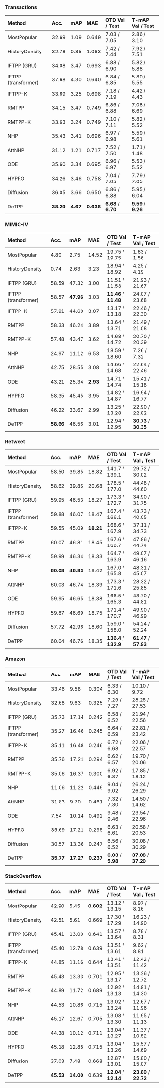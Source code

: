 ### Transactions
| Method              | Acc.      | mAP      | MAE       | OTD  Val / Test     | T-mAP  Val / Test   |
|:--------------------|:----------|:---------|:----------|:--------------------|:--------------------|
| MostPopular         | 32.69     | 1.09     | 0.649     | 7.03 / 7.05         | 2.86 / 3.10         |
| HistoryDensity      | 32.78     | 0.85     | 1.063     | 7.42 / 7.44         | 7.92 / 7.51         |
| IFTPP (GRU)         | 34.08     | 3.47     | 0.693     | 6.88 / 6.90         | 5.82 / 5.88         |
| IFTPP (transformer) | 37.68     | 4.30     | 0.640     | 6.84 / 6.85         | 5.80 / 5.55         |
| IFTPP-K             | 33.69     | 3.25     | 0.698     | 7.18 / 7.19         | 4.42 / 4.43         |
| RMTPP               | 34.15     | 3.47     | 0.749     | 6.86 / 6.88         | 7.08 / 6.69         |
| RMTPP-K             | 33.63     | 3.24     | 0.749     | 7.10 / 7.11         | 5.82 / 5.52         |
| NHP                 | 35.43     | 3.41     | 0.696     | 6.97 / 6.98         | 5.59 / 5.61         |
| AttNHP              | 31.12     | 1.21     | 0.717     | 7.52 / 7.50         | 1.71 / 1.48         |
| ODE                 | 35.60     | 3.34     | 0.695     | 6.96 / 6.97         | 5.53 / 5.52         |
| HYPRO               | 34.26     | 3.46     | 0.758     | 7.04 / 7.05         | 7.79 / 7.05         |
| Diffusion           | 36.05     | 3.66     | 0.650     | 6.86 / 6.88         | 5.95 / 6.04         |
| DeTPP               | **38.29** | **4.67** | **0.638** | **6.68** / **6.70** | **9.59** / **9.26** |

### MIMIC-IV
| Method              | Acc.      | mAP       | MAE      | OTD  Val / Test       | T-mAP  Val / Test     |
|:--------------------|:----------|:----------|:---------|:----------------------|:----------------------|
| MostPopular         | 4.80      | 2.75      | 14.52    | 19.75 / 19.75         | 1.63 / 1.56           |
| HistoryDensity      | 0.74      | 2.63      | 3.23     | 18.94 / 18.92         | 4.25 / 4.19           |
| IFTPP (GRU)         | 58.59     | 47.32     | 3.00     | 11.51 / 11.53         | 21.93 / 21.67         |
| IFTPP (transformer) | 58.57     | **47.96** | 3.03     | **11.46** / **11.48** | 24.07 / 23.68         |
| IFTPP-K             | 57.91     | 44.60     | 3.07     | 13.17 / 13.18         | 22.46 / 22.30         |
| RMTPP               | 58.33     | 46.24     | 3.89     | 13.64 / 13.71         | 21.49 / 21.08         |
| RMTPP-K             | 57.48     | 43.47     | 3.62     | 14.68 / 14.72         | 20.70 / 20.39         |
| NHP                 | 24.97     | 11.12     | 6.53     | 18.59 / 18.60         | 7.26 / 7.32           |
| AttNHP              | 42.75     | 28.55     | 3.08     | 14.66 / 14.68         | 22.64 / 22.46         |
| ODE                 | 43.21     | 25.34     | **2.93** | 14.71 / 14.74         | 15.41 / 15.18         |
| HYPRO               | 58.35     | 45.45     | 3.95     | 14.82 / 14.87         | 16.94 / 16.77         |
| Diffusion           | 46.22     | 33.67     | 2.99     | 13.25 / 13.28         | 22.90 / 22.82         |
| DeTPP               | **58.66** | 46.56     | 3.01     | 12.94 / 12.95         | **30.73** / **30.35** |

### Retweet
| Method              | Acc.      | mAP       | MAE       | OTD  Val / Test       | T-mAP  Val / Test     |
|:--------------------|:----------|:----------|:----------|:----------------------|:----------------------|
| MostPopular         | 58.50     | 39.85     | 18.82     | 141.7 / 139.1         | 29.72 / 30.02         |
| HistoryDensity      | 58.62     | 39.86     | 20.68     | 178.5 / 177.0         | 44.48 / 44.60         |
| IFTPP (GRU)         | 59.95     | 46.53     | 18.27     | 173.3 / 172.7         | 34.90 / 31.75         |
| IFTPP (transformer) | 59.88     | 46.07     | 18.47     | 167.4 / 166.1         | 43.73 / 40.05         |
| IFTPP-K             | 59.55     | 45.09     | **18.21** | 168.6 / 167.9         | 37.11 / 34.73         |
| RMTPP               | 60.07     | 46.81     | 18.45     | 167.6 / 166.7         | 47.86 / 44.74         |
| RMTPP-K             | 59.99     | 46.34     | 18.33     | 164.7 / 163.9         | 49.07 / 46.16         |
| NHP                 | **60.08** | **46.83** | 18.42     | 167.0 / 165.8         | 48.31 / 45.07         |
| AttNHP              | 60.03     | 46.74     | 18.39     | 173.3 / 171.6         | 28.32 / 25.85         |
| ODE                 | 59.95     | 46.65     | 18.38     | 166.5 / 165.3         | 48.70 / 44.81         |
| HYPRO               | 59.87     | 46.69     | 18.75     | 171.4 / 170.7         | 49.90 / 46.99         |
| Diffusion           | 57.72     | 42.96     | 18.60     | 159.0 / 158.0         | 54.24 / 52.24         |
| DeTPP               | 60.04     | 46.76     | 18.35     | **136.4** / **132.9** | **61.47** / **57.93** |

### Amazon
| Method              | Acc.      | mAP       | MAE       | OTD  Val / Test     | T-mAP  Val / Test     |
|:--------------------|:----------|:----------|:----------|:--------------------|:----------------------|
| MostPopular         | 33.46     | 9.58      | 0.304     | 6.33 / 6.30         | 10.10 / 9.72          |
| HistoryDensity      | 32.68     | 9.63      | 0.325     | 7.29 / 7.27         | 28.25 / 27.53         |
| IFTPP (GRU)         | 35.73     | 17.14     | 0.242     | 6.58 / 6.52         | 21.94 / 22.56         |
| IFTPP (transformer) | 35.27     | 16.46     | 0.245     | 6.64 / 6.59         | 22.81 / 23.42         |
| IFTPP-K             | 35.11     | 16.48     | 0.246     | 6.72 / 6.68         | 22.06 / 22.57         |
| RMTPP               | 35.76     | 17.21     | 0.294     | 6.62 / 6.57         | 19.70 / 20.06         |
| RMTPP-K             | 35.06     | 16.37     | 0.300     | 6.92 / 6.87         | 17.85 / 18.12         |
| NHP                 | 11.06     | 11.22     | 0.449     | 9.04 / 9.02         | 26.24 / 26.29         |
| AttNHP              | 31.83     | 9.70      | 0.461     | 7.32 / 7.30         | 14.50 / 14.62         |
| ODE                 | 7.54      | 10.14     | 0.492     | 9.48 / 9.46         | 23.54 / 22.96         |
| HYPRO               | 35.69     | 17.21     | 0.295     | 6.63 / 6.61         | 20.58 / 20.53         |
| Diffusion           | 30.57     | 13.36     | 0.247     | 6.56 / 6.52         | 30.08 / 30.29         |
| DeTPP               | **35.77** | **17.27** | **0.237** | **6.03** / **5.98** | **37.08** / **37.20** |

### StackOverflow
| Method              | Acc.      | mAP       | MAE       | OTD  Val / Test       | T-mAP  Val / Test     |
|:--------------------|:----------|:----------|:----------|:----------------------|:----------------------|
| MostPopular         | 42.90     | 5.45      | **0.602** | 13.12 / 13.15         | 8.97 / 8.16           |
| HistoryDensity      | 42.51     | 5.61      | 0.669     | 17.30 / 17.29         | 16.23 / 14.90         |
| IFTPP (GRU)         | 45.41     | 13.00     | 0.641     | 13.57 / 13.64         | 8.78 / 8.31           |
| IFTPP (transformer) | 45.40     | 12.78     | 0.639     | 13.51 / 13.61         | 9.62 / 8.81           |
| IFTPP-K             | 44.85     | 11.16     | 0.644     | 13.41 / 13.51         | 12.42 / 11.42         |
| RMTPP               | 45.43     | 13.33     | 0.701     | 12.95 / 13.17         | 13.26 / 12.72         |
| RMTPP-K             | 44.89     | 11.72     | 0.689     | 12.92 / 13.13         | 14.91 / 14.30         |
| NHP                 | 44.53     | 10.86     | 0.715     | 13.02 / 13.24         | 12.67 / 11.96         |
| AttNHP              | 45.17     | 12.67     | 0.705     | 13.08 / 13.30         | 11.95 / 11.13         |
| ODE                 | 44.38     | 10.12     | 0.711     | 13.04 / 13.27         | 11.37 / 10.52         |
| HYPRO               | 45.18     | 12.88     | 0.715     | 13.04 / 13.26         | 15.57 / 14.69         |
| Diffusion           | 37.03     | 7.48      | 0.668     | 12.87 / 13.01         | 15.80 / 15.07         |
| DeTPP               | **45.53** | **14.00** | 0.639     | **12.04** / **12.14** | **23.80** / **22.72** |
